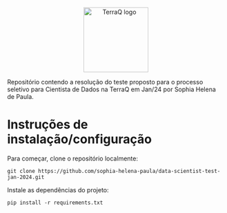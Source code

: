 <p align="center">
  <br>
  <img alt="TerraQ logo" width="150" src="https://sigma01.nyc3.digitaloceanspaces.com/terraq/assets/images/logo/logo.png"/>
  <br>
</p>
 
Repositório contendo a resolução do teste proposto para o processo seletivo para Cientista de Dados na TerraQ em Jan/24 por Sophia Helena de Paula.

# Instruções de instalação/configuração

Para começar, clone o repositório localmente:

```
git clone https://github.com/sophia-helena-paula/data-scientist-test-jan-2024.git
```

Instale as dependências do projeto:

```
pip install -r requirements.txt
```

